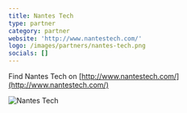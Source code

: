 ```yaml
---
title: Nantes Tech
type: partner
category: partner
website: 'http://www.nantestech.com/'
logo: /images/partners/nantes-tech.png
socials: []
---
```


Find Nantes Tech on [http://www.nantestech.com/](http://www.nantestech.com/)

![Nantes Tech](/images/partners/nantes-tech.png)
